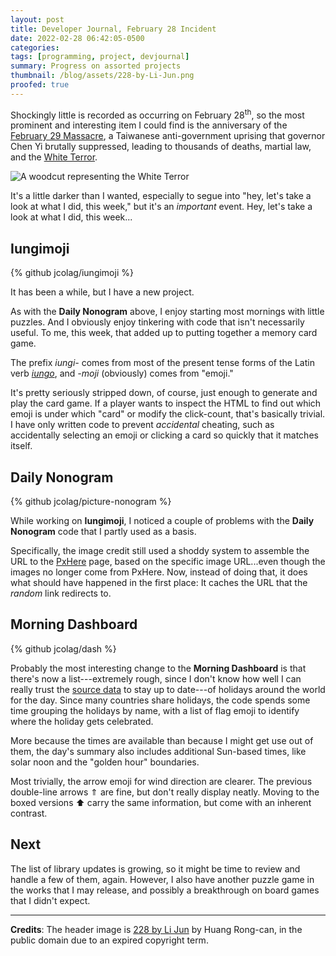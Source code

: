 ```yaml
---
layout: post
title: Developer Journal, February 28 Incident
date: 2022-02-28 06:42:05-0500
categories:
tags: [programming, project, devjournal]
summary: Progress on assorted projects
thumbnail: /blog/assets/228-by-Li-Jun.png
proofed: true
---
```


Shockingly little is recorded as occurring on February 28<sup>th</sup>, so the most prominent and interesting item I could find is the anniversary of the [February 29 Massacre](https://en.wikipedia.org/wiki/February_28_incident), a Taiwanese anti-government uprising that governor Chen Yi brutally suppressed, leading to thousands of deaths, martial law, and the [White Terror](https://en.wikipedia.org/wiki/White_Terror_%28Taiwan%29).

![A woodcut representing the White Terror](/blog/assets/228-by-Li-Jun.png "")

It's a little darker than I wanted, especially to segue into "hey, let's take a look at what I did, this week," but it's an *important* event.  Hey, let's take a look at what I did, this week...

## Iungimoji

{% github jcolag/iungimoji %}

It has been a while, but I have a new project.

As with the **Daily Nonogram** above, I enjoy starting most mornings with little puzzles.  And I obviously enjoy tinkering with code that isn't necessarily useful.  To me, this week, that added up to putting together a memory card game.

The prefix *iungi-* comes from most of the present tense forms of the Latin verb [*iungo*](https://en.wiktionary.org/wiki/iungo#Latin), and *-moji* (obviously) comes from "emoji."

It's pretty seriously stripped down, of course, just enough to generate and play the card game.  If a player wants to inspect the HTML to find out which emoji is under which "card" or modify the click-count, that's basically trivial.  I have only written code to prevent *accidental* cheating, such as accidentally selecting an emoji or clicking a card so quickly that it matches itself.

## Daily Nonogram

{% github jcolag/picture-nonogram %}

While working on **Iungimoji**, I noticed a couple of problems with the **Daily Nonogram** code that I partly used as a basis.

Specifically, the image credit still used a shoddy system to assemble the URL to the [PxHere](https://pxhere.com/) page, based on the specific image URL...even though the images no longer come from PxHere.  Now, instead of doing that, it does what should have happened in the first place:  It caches the URL that the *random* link redirects to.

## Morning Dashboard

{% github jcolag/dash %}

Probably the most interesting change to the **Morning Dashboard** is that there's now a list---extremely rough, since I don't know how well I can really trust the [source data](https://commenthol.github.io/date-holidays/) to stay up to date---of holidays around the world for the day.  Since many countries share holidays, the code spends some time grouping the holidays by name, with a list of flag emoji to identify where the holiday gets celebrated.

More because the times are available than because I might get use out of them, the day's summary also includes additional Sun-based times, like solar noon and the "golden hour" boundaries.

Most trivially, the arrow emoji for wind direction are clearer.  The previous double-line arrows ⇑ are fine, but don't really display neatly.  Moving to the boxed versions ⬆️ carry the same information, but come with an inherent contrast.

## Next

The list of library updates is growing, so it might be time to review and handle a few of them, again.  However, I also have another puzzle game in the works that I may release, and possibly a breakthrough on board games that I didn't expect.

* * *

**Credits**:  The header image is [228 by Li Jun](https://commons.wikimedia.org/wiki/File:228_by_Li_Jun.jpg) by Huang Rong-can, in the public domain due to an expired copyright term.
